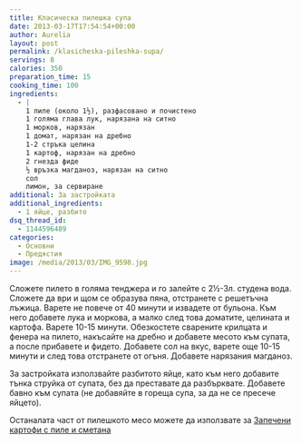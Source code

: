 ```yaml
---
title: Класическа пилешка супа
date: 2013-03-17T17:54:54+00:00
author: Aurelia
layout: post
permalink: /klasicheska-pileshka-supa/
servings: 8
calories: 350
preparation_time: 15
cooking_time: 100
ingredients:
  - |
    1 пиле (около 1½), разфасовано и почистено
    1 голяма глава лук, нарязана на ситно
    1 морков, нарязан
    1 домат, нарязан на дребно
    1-2 стръка целина
    1 картоф, нарязан на дребно
    2 гнезда фиде
    ½ връзка магданоз, нарязан на ситно
    сол
    лимон, за сервиране
additional: За застройката
additional_ingredients:
  - 1 яйце, разбито
dsq_thread_id:
  - 1144596489
categories:
  - Основни
  - Предястия
image: /media/2013/03/IMG_9598.jpg
---
```

Сложете пилето в голяма тенджера и го залейте с 2½-3л. студена вода. Сложете да ври и щом се образува пяна, отстранете с решетъчна лъжица. Варете не повече от 40 минути и извадете от бульона. Към него добавете лука и моркова, а малко след това доматите, целината и картофа. Варете 10-15 минути. Обезкостете сварените крилцата и фенера на пилето, накъсайте на дребно и добавете месото към супата, а после прибавете и фидето. Добавете сол на вкус, варете още 10-15 минути и след това отстранете от огъня. Добавете нарязания магданоз.
  
За застройката използвайте разбитото яйце, като към него добавите тънка струйка от супата, без да преставате да разбърквате. Добавете бавно към супата (не добавяйте в гореща супа, за да не се пресече яйцето).
  
Останалата част от пилешкото месо можете да използвате за [Запечени картофи с пиле и сметана](http://aurelias-kitchen.com/zapecheni-kartofi-s-pile-i-smetana/ "Запечени картофи с пиле и сметана")
